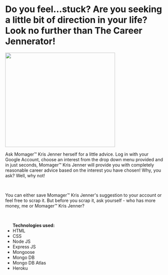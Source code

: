<h1>Do you feel...stuck? Are you seeking a little bit of direction in your life? Look no further than The Career Jennerator!</h1>

<img src="/images/KrisJen.png" width="350" height="300">
<p>Ask Momager™️ Kris Jenner herself for a little advice. Log in with your Google Account, choose an interest from the drop down menu provided and in just seconds, Momager™️ Kris Jenner will provide you with completely reasonable career advice based on the interest you have chosen! Why, you ask? Well, why not!</p>
<br>
<p>You can either save Momager™️ Kris Jenner's suggestion to your account or feel free to scrap it. But before you scrap it, ask yourself - who has more money, me or Momager™️ Kris Jenner?</p>
<br>
<ul><strong>Technologies used:</strong>
<br>
<li>HTML</li>
<li>CSS</li>
<li>Node JS</li>
<li>Express JS</li>
<li>Mongoose</li>
<li>Mongo DB</li>
<li>Mongo DB Atlas</li>
<li>Heroku</li>
</ul>

